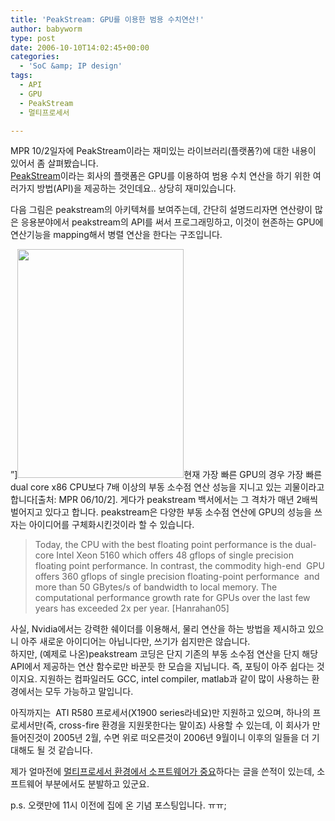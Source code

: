 ```yaml
---
title: 'PeakStream: GPU를 이용한 범용 수치연산!'
author: babyworm
type: post
date: 2006-10-10T14:02:45+00:00
categories:
  - 'SoC &amp; IP design'
tags:
  - API
  - GPU
  - PeakStream
  - 멀티프로세서

---
```

MPR 10/2일자에 PeakStream이라는 재미있는 라이브러리(플랫폼?)에 대한 내용이 있어서 좀 살펴봤습니다.  
[PeakStream][1]이라는 회사의 플랫폼은 GPU를 이용하여 범용 수치 연산을 하기 위한 여러가지 방법(API)을 제공하는 것인데요.. 상당히 재미있습니다.

다음 그림은 peakstream의 아키텍쳐를 보여주는데, 간단히 설명드리자면 연산량이 많은 응용분야에서 peakstream의 API를 써서 프로그래밍하고, 이것이 현존하는 GPU에 연산기능을 mapping해서 병렬 연산을 한다는 구조입니다.

&#8221;]<img loading="lazy" decoding="async" src="https://i0.wp.com/babyworm.net/wordpress/wp-content/uploads/1/cfile22.uf.1452884A4D6A7A9029DC7D.gif?resize=266%2C366" alt="" width="266" height="366" data-recalc-dims="1" />현재 가장 빠른 GPU의 경우 가장 빠른 dual core x86 CPU보다 7배 이상의 부동 소수점 연산 성능을 지니고 있는 괴물이라고 합니다[출처: MPR 06/10/2]. 게다가 peakstream 백서에서는 그 격차가 매년 2배씩 벌어지고 있다고 합니다. peakstream은 다양한 부동 소수점 연산에 GPU의 성능을 쓰자는 아이디어를 구체화시킨것이라 할 수 있습니다.

> Today, the CPU with the best floating point performance is the dual-core Intel Xeon 5160 which offers 48 gflops of single precision floating point performance. In contrast, the commodity high-end  GPU offers 360 gflops of single precision floating-point performance  and more than 50 GBytes/s of bandwidth to local memory. The computational performance growth rate for GPUs over the last few years has exceeded 2x per year. [Hanrahan05]

사실, Nvidia에서는 강력한 쉐이더를 이용해서, 물리 연산을 하는 방법을 제시하고 있으니 아주 새로운 아이디어는 아닙니다만, 쓰기가 쉽지만은 않습니다.  
하지만, (예제로 나온)peakstream 코딩은 단지 기존의 부동 소수점 연산을 단지 해당 API에서 제공하는 연산 함수로만 바꾼듯 한 모습을 지닙니다. 즉, 포팅이 아주 쉽다는 것이지요. 지원하는 컴파일러도 GCC, intel compiler, matlab과 같이 많이 사용하는 환경에서는 모두 가능하고 말입니다.

아직까지는  ATI R580 프로세서(X1900 series라네요)만 지원하고 있으며, 하나의 프로세서만(즉, cross-fire 환경을 지원못한다는 말이죠) 사용할 수 있는데, 이 회사가 만들어진것이 2005년 2월, 수면 위로 떠오른것이 2006년 9월이니 이후의 일들을 더 기대해도 될 것 같습니다.

제가 얼마전에 [멀티프로세서 환경에서 소프트웨어가 중요][2]하다는 글을 쓴적이 있는데, 소프트웨어 부분에서도 분발하고 있군요.

p.s. 오랫만에 11시 이전에 집에 온 기념 포스팅입니다. ㅠㅠ;

 [1]: http://www.peakstreaminc.com/
 [2]: http://babyworm.net/wordpress/?p=95
